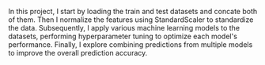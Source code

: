 In this project, I start by loading the train and test datasets and concate both of them.  Then I normalize the features using StandardScaler to standardize the data. 
Subsequently, I apply various machine learning models to the datasets, performing hyperparameter tuning to optimize each model's performance. 
Finally, I explore combining predictions from multiple models to improve the overall prediction accuracy.

